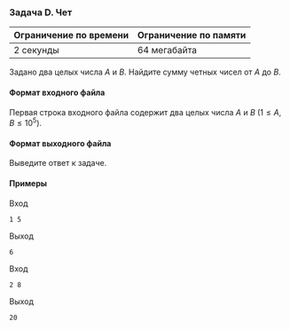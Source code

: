 

### Задача D. Чет

| Ограничение по времени      | Ограничение по памяти         |
|:----------------------------|:------------------------------|
|2 секунды|64 мегабайта|

Задано два целых числа $A$ и $B.$ Найдите сумму четных чисел от $A$ до $B.$

#### Формат входного файла

Первая строка входного файла содержит два целых числа $A$ и $B$ $(1 \le A, B \le 10^5).$


#### Формат выходного файла

Выведите ответ к задаче.

#### Примеры

Вход
```
1 5
```

Выход
```
6
```
Вход
```
2 8
```

Выход
```
20
```
